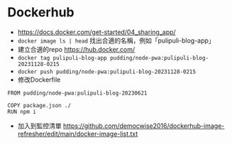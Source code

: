 # Dockerhub

- https://docs.docker.com/get-started/04_sharing_app/
- `docker image ls | head` 找出合適的名稱，例如「pulipuli-blog-app」
- 建立合適的repo https://hub.docker.com/
- `docker tag pulipuli-blog-app pudding/node-pwa:pulipuli-blog-20231128-0215`
- `docker push pudding/node-pwa:pulipuli-blog-20231128-0215`
- 修改Dockerfile 

````
FROM pudding/node-pwa:pulipuli-blog-20230621

COPY package.json ./
RUN npm i
````

- 加入到監控清單 https://github.com/democwise2016/dockerhub-image-refresher/edit/main/docker-image-list.txt